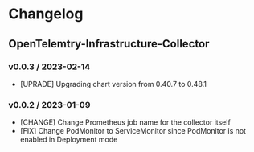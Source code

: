 # Changelog

## OpenTelemtry-Infrastructure-Collector

### v0.0.3 / 2023-02-14

* [UPRADE] Upgrading chart version from 0.40.7 to 0.48.1

### v0.0.2 / 2023-01-09
 
* [CHANGE] Change Prometheus job name for the collector itself
* [FIX] Change PodMonitor to ServiceMonitor since PodMonitor is not enabled in Deployment mode